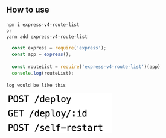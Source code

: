 ## How to use
```
npm i express-v4-route-list
or
yarn add express-v4-route-list
```

```js
  const express = require('express');
  const app = express();

  const routeList = require('express-v4-route-list')(app)
  console.log(routeList);
```

`log would be like this`

![Capture](images/capture.png)
